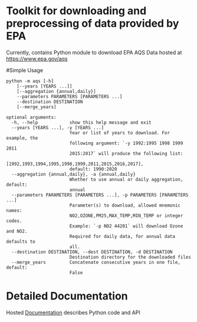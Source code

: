 Toolkit for downloading and preprocessing of data provided by EPA
=================================================================

Currently, contains Python module to download 
EPA AQS Data hosted at https://www.epa.gov/aqs

#Simple Usage

    python -m aqs [-h] 
        [--years [YEARS ...]] 
        [--aggregation {annual,daily}] 
        --parameters PARAMETERS [PARAMETERS ...] 
        --destination DESTINATION 
        [--merge_years]
    
    optional arguments:
      -h, --help            show this help message and exit
      --years [YEARS ...], -y [YEARS ...]
                            Year or list of years to download. For example, the
                            following argument: `-y 1992:1995 1998 1999 2011
                            2015:2017` will produce the following list:
                            [1992,1993,1994,1995,1998,1999,2011,2015,2016,2017],
                            default: 1990:2020
      --aggregation {annual,daily}, -a {annual,daily}
                            Whether to use annual or daily aggregation, default:
                            annual
      --parameters PARAMETERS [PARAMETERS ...], -p PARAMETERS [PARAMETERS ...]
                            Parameter(s) to download, allowed mnemonic names:
                            NO2,OZONE,PM25,MAX_TEMP,MIN_TEMP or integer codes.
                            Example: `-p NO2 44201` will download Ozone and NO2.
                            Required for daily data, for annual data defaults to
                            all.
      --destination DESTINATION, --dest DESTINATION, -d DESTINATION
                            Destination directory for the downloaded files
      --merge_years         Concatenate consecutive years in one file, default:
                            False

# Detailed Documentation

Hosted [Documentation](https://nsaph-sandbox01.rc.fas.harvard.edu/index.html) 
describes Python code and API

